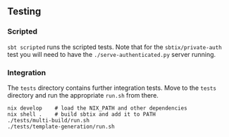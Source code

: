 ## Testing

### Scripted

`sbt scripted` runs the scripted tests. Note that for the `sbtix/private-auth` test you will need to have the `./serve-authenticated.py` server running.

### Integration

The `tests` directory contains further integration tests. Move
to the `tests` directory and run the appropriate `run.sh` from
there.

```console
nix develop    # load the NIX_PATH and other dependencies
nix shell .    # build sbtix and add it to PATH
./tests/multi-build/run.sh
./tests/template-generation/run.sh
```
